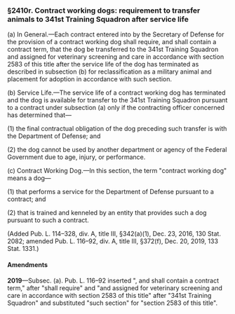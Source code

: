 ### §2410r. Contract working dogs: requirement to transfer animals to 341st Training Squadron after service life ###

(a) In General.—Each contract entered into by the Secretary of Defense for the provision of a contract working dog shall require, and shall contain a contract term, that the dog be transferred to the 341st Training Squadron and assigned for veterinary screening and care in accordance with section 2583 of this title after the service life of the dog has terminated as described in subsection (b) for reclassification as a military animal and placement for adoption in accordance with such section.

(b) Service Life.—The service life of a contract working dog has terminated and the dog is available for transfer to the 341st Training Squadron pursuant to a contract under subsection (a) only if the contracting officer concerned has determined that—

(1) the final contractual obligation of the dog preceding such transfer is with the Department of Defense; and

(2) the dog cannot be used by another department or agency of the Federal Government due to age, injury, or performance.

(c) Contract Working Dog.—In this section, the term "contract working dog" means a dog—

(1) that performs a service for the Department of Defense pursuant to a contract; and

(2) that is trained and kenneled by an entity that provides such a dog pursuant to such a contract.

(Added Pub. L. 114–328, div. A, title III, §342(a)(1), Dec. 23, 2016, 130 Stat. 2082; amended Pub. L. 116–92, div. A, title III, §372(f), Dec. 20, 2019, 133 Stat. 1331.)

#### Amendments ####

**2019**—Subsec. (a). Pub. L. 116–92 inserted ", and shall contain a contract term," after "shall require" and "and assigned for veterinary screening and care in accordance with section 2583 of this title" after "341st Training Squadron" and substituted "such section" for "section 2583 of this title".
